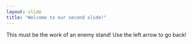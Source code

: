 ```yaml
---
layout: slide
title: "Welcome to our second slide!"
---
```

This must be the work of an enemy stand!
Use the left arrow to go back!
